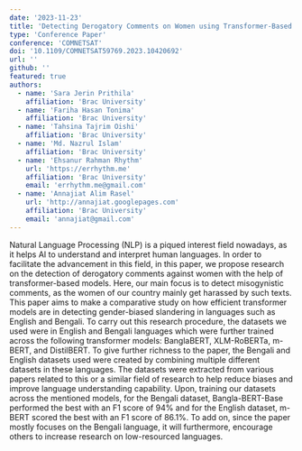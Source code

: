 ```yaml
---
date: '2023-11-23'
title: 'Detecting Derogatory Comments on Women using Transformer-Based Models'
type: 'Conference Paper'
conference: 'COMNETSAT'
doi: '10.1109/COMNETSAT59769.2023.10420692'
url: ''
github: ''
featured: true
authors:
  - name: 'Sara Jerin Prithila'
    affiliation: 'Brac University'
  - name: 'Fariha Hasan Tonima'
    affiliation: 'Brac University'
  - name: 'Tahsina Tajrim Oishi'
    affiliation: 'Brac University'
  - name: 'Md. Nazrul Islam'
    affiliation: 'Brac University'
  - name: 'Ehsanur Rahman Rhythm'
    url: 'https://errhythm.me'
    affiliation: 'Brac University'
    email: 'errhythm.me@gmail.com'
  - name: 'Annajiat Alim Rasel'
    url: 'http://annajiat.googlepages.com'
    affiliation: 'Brac University'
    email: 'annajiat@gmail.com'
---
```


Natural Language Processing (NLP) is a piqued interest field nowadays, as it helps AI to understand and interpret human languages. In order to facilitate the advancement in this field, in this paper, we propose research on the detection of derogatory comments against women with the help of transformer-based models. Here, our main focus is to detect misogynistic comments, as the women of our country mainly get harassed by such texts. This paper aims to make a comparative study on how efficient transformer models are in detecting gender-biased slandering in languages such as English and Bengali. To carry out this research procedure, the datasets we used were in English and Bengali languages which were further trained across the following transformer models: BanglaBERT, XLM-RoBERTa, m-BERT, and DistilBERT. To give further richness to the paper, the Bengali and English datasets used were created by combining multiple different datasets in these languages. The datasets were extracted from various papers related to this or a similar field of research to help reduce biases and improve language understanding capability. Upon, training our datasets across the mentioned models, for the Bengali dataset, Bangla-BERT-Base performed the best with an F1 score of 94% and for the English dataset, m-BERT scored the best with an F1 score of 86.1%. To add on, since the paper mostly focuses on the Bengali language, it will furthermore, encourage others to increase research on low-resourced languages.
